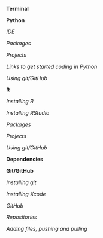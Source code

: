 **Terminal**

**Python**

_IDE_

_Packages_

_Projects_

_Links to get started coding in Python_

_Using git/GitHub_


**R**

_Installing R_

_Installing RStudio_

_Packages_

_Projects_

_Using git/GitHub_


**Dependencies**



**Git/GitHub**

_Installing git_

_Installing Xcode_

_GitHub_

_Repositories_

_Adding files, pushing and pulling_